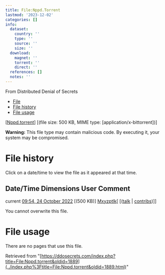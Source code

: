 ```yaml
---
title: File:Nppd.Torrent
lastmod: '2023-12-02'
categories: []
info:
  dataset:
    country: ''
    type: ''
    source: ''
    size: ''
  download:
    magnet: ''
    torrent: ''
    direct: ''
  references: []
  notes: ''
---
```




From Distributed Denial of Secrets

- [File](./File:Nppd.torrent.html#file)
- [File history](./File:Nppd.torrent.html#filehistory)
- [File usage](./File:Nppd.torrent.html#filelinks)

[[Nppd.torrent](../images/e/ee/Nppd.torrent "Nppd.torrent")]
‎[(file size: 500 KB, MIME type:
[application/x-bittorrent])]

**Warning:** This file type may contain malicious code. By executing it,
your system may be compromised.

# File history

Click on a date/time to view the file as it appeared at that time.

Date/Time Dimensions User Comment
---
current [09:54, 24 October 2022](../images/e/ee/Nppd.torrent) [(500 KB)] [Mxyzptlk](../index.php%3Ftitle=User:Mxyzptlk&action=edit&redlink=1.html "User:Mxyzptlk (page does not exist)")[ [([talk](../index.php%3Ftitle=User_talk:Mxyzptlk&action=edit&redlink=1.html "User talk:Mxyzptlk (page does not exist)") | [contribs](./Special:Contributions/Mxyzptlk.html "Special:Contributions/Mxyzptlk"))]]

You cannot overwrite this file.

# File usage

There are no pages that use this file.

Retrieved from
"[https://ddosecrets.com/index.php?title=File:Nppd.torrent&oldid=1889](../index.php%3Ftitle=File:Nppd.torrent&oldid=1889.html)"

